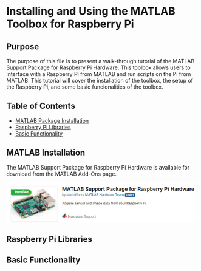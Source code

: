# Installing and Using the MATLAB Toolbox for Raspberry Pi
## Purpose
The purpose of this file is to present a walk-through tutorial of the MATLAB Support Package for Raspberry Pi Hardware. This toolbox allows users to interface with a Raspberry Pi from MATLAB and run scripts on the Pi from MATLAB. This tutorial will cover the installation of the toolbox, the setup of the Raspberry Pi, and some basic funcionalities of the toolbox.

## Table of Contents
- [MATLAB Package Installation](#MATLAB-Installation)
- [Raspberry Pi Libraries](#Raspberry-Pi-Libraries)
- [Basic Functionality](#Basic-Functionality)

## MATLAB Installation
The MATLAB Support Package for Raspberry Pi Hardware is available for download from the MATLAB Add-Ons page.

<img src="media/rpi_support_package.png" alt="Toolbox Download Page" width='500'>

## Raspberry Pi Libraries

## Basic Functionality